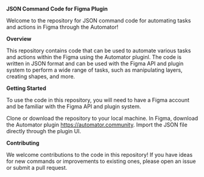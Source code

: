 **JSON Command Code for Figma Plugin**

Welcome to the repository for JSON command code for automating tasks and actions in Figma through the Automator!

**Overview**

This repository contains code that can be used to automate various tasks and actions within the Figma using the Automator pluginl. The code is written in JSON format and can be used with the Figma API and plugin system to perform a wide range of tasks, such as manipulating layers, creating shapes, and more.

**Getting Started**

To use the code in this repository, you will need to have a Figma account and be familiar with the Figma API and plugin system.

Clone or download the repository to your local machine.
In Figma, download the Automator plugin https://automator.community.
Import the JSON file directly through the plugin UI.

**Contributing**

We welcome contributions to the code in this repository! If you have ideas for new commands or improvements to existing ones, please open an issue or submit a pull request.

